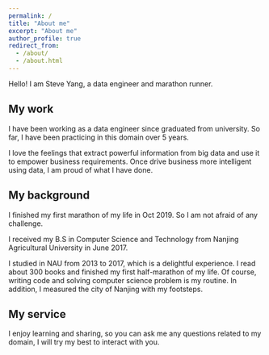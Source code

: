 ```yaml
---
permalink: /
title: "About me"
excerpt: "About me"
author_profile: true
redirect_from: 
  - /about/
  - /about.html
---
```


Hello! I am Steve Yang, a data engineer and marathon runner.

## My work
I have been working as a data engineer since graduated from university. So far, I have been practicing in this domain over 5 years.

I love the feelings that extract powerful information from big data and use it to empower business requirements. Once drive business more intelligent using data, I am proud of what I have done.

## My background
I finished my first marathon of my life in Oct 2019. So I am not afraid of any challenge.

I received my B.S in Computer Science and Technology from Nanjing Agricultural University in June 2017.

I studied in NAU from 2013 to 2017, which is a delightful experience. I read about 300 books and finished my first half-marathon of my life. Of course, writing code and solving computer science problem is my routine. In addition, I measured the city of Nanjing with my footsteps.

## My service
I enjoy learning and sharing, so you can ask me any questions related to my domain, I will try my best to interact with you.
